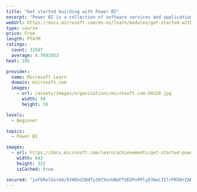 ```yaml
---
title: "Get started building with Power BI"
excerpt: "Power BI is a collection of software services and applications that let you connect to all sorts of data sources and create compelling visuals and reports. You can benefit from receiving those reports, or you can share them with others inside or outside your organization. Learn the basics of Power BI, how its services and applications work together, and how they can be used to create or experience compelling visuals and analytics based on your data."
webUrl: https://docs.microsoft.com/en-us/learn/modules/get-started-with-power-bi/
type: course
price: Free
length: PT47M
ratings:
  count: 32507
  average: 4.7602053
heat: 105

provider:
  name: Microsoft Learn
  domain: microsoft.com
  images:
    - url: /assets/images/organizations/microsoft.com-50x50.jpg
      width: 50
      height: 50

levels:
  - Beginner

topics:
  - Power BI

images:
  - url: https://docs.microsoft.com/learn/achievements/get-started-power-bi-social.png
    width: 643
    height: 322
    isCached: true

secured: "jaFbRxlUurm4/6YHDnU2BdTy38fXsnbNGFTUEOPxPPlyD36wLTIlrPN30+ZANf/hgaYEDXtRnTYeoE0Chi4MNDn3CA3I0h6xXQuS1DNDLEqd/hvgoSlYdR7rKifR3grKP0b1Qpl6k/quZ2gihDz9cXJf7AKdXalyS2ECrd5e3y+RPDS4HYpyPljEiYEem8wHm0Zl8AfUf9z2BnScXfkJklqUPWoGvLF94l9Wb+X7Ja+fleiZogVJNumYiRfnFEZY+Cz4YP+UjCO3lrqMIhK3aFAt+DpwUOKVYYwtk4o9d1QtFQLXEm7jwSYcMHY5/ufnZhE7WyErMOzvS5iyKuwL3Aff6/qNHPjrb7+uqPa7l8O8+bRhmBzBitjg26u+BvbsGs/3L1S8VzLY4teanynHfaATEkZqixLPB5Ul+GWzybVTt9TA+mh9oNCtkYW88ZoH;ldzApEtWjoMJeG2GNjvYdA=="
---
```


